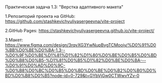 Практическая задача 1.3: "Верстка адаптивного макета"


1.Репозиторий проекта на GitHub: https://github.com/stashkevichyuliyasergeevna/vite-project


2.GitHub Pages: https://stashkevichyuliyasergeevna.github.io/vite-project/


3.Макет: https://www.figma.com/design/3rqvXG3YwNupBvgTCMooiy/%D0%91%D0%BB%D0%BE%D0%BA-1.3--%D0%9F%D0%BE%D1%81%D1%82%D1%80%D0%BE%D0%B5%D0%BD%D0%B8%D0%B5-%D1%81%D0%B5%D1%82%D0%BE%D0%BA---%D0%91%D0%AD%D0%9C-%D0%B8%D0%BC%D0%B5%D0%BD%D0%BE%D0%B2%D0%B0%D0%BD%D0%B8%D0%B5?node-id=0-729&t=GYbVjGw0CTWwvYZv-0
